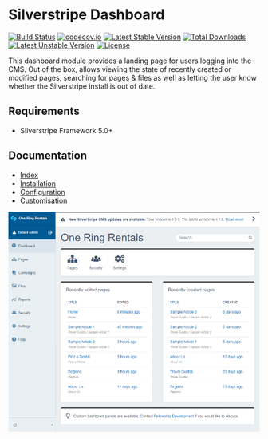 # Silverstripe Dashboard

[![Build Status](https://travis-ci.org/plastyk/silverstripe-dashboard.svg?branch=master)](https://travis-ci.org/plastyk/silverstripe-dashboard)
[![codecov.io](https://codecov.io/github/plastyk/silverstripe-dashboard/coverage.svg?branch=master)](https://codecov.io/gh/plastyk/silverstripe-dashboard?branch=master)
[![Latest Stable Version](https://poser.pugx.org/plastyk/dashboard/v/stable)](https://packagist.org/packages/plastyk/dashboard)
[![Total Downloads](https://poser.pugx.org/plastyk/dashboard/downloads)](https://packagist.org/packages/plastyk/dashboard)
[![Latest Unstable Version](https://poser.pugx.org/plastyk/dashboard/v/unstable)](https://packagist.org/packages/plastyk/dashboard)
[![License](https://poser.pugx.org/plastyk/dashboard/license)](LICENSE)

This dashboard module provides a landing page for users logging into the CMS. Out of the box, allows viewing the state of recently created or modified pages, searching for pages & files as well as letting the user know whether the Silverstripe install is out of date.

## Requirements

* Silverstripe Framework 5.0+

## Documentation
* [Index](https://plastyk.github.io/silverstripe-dashboard/en/)
* [Installation](https://plastyk.github.io/silverstripe-dashboard/en/#installation-with-composer)
* [Configuration](https://plastyk.github.io/silverstripe-dashboard/en/#configuration)
* [Customisation](https://plastyk.github.io/silverstripe-dashboard/en/#customisation)

![Dashboard module screenshot](docs/en/images/dashboard-module-screenshot.png)
